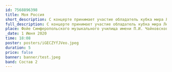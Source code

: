 ```yaml
---
id: 7568896398
title: Моя Россия
short_description: С концерте принимает участие обладатель кубка мира Лев Лавров (баян) г. Москва
full_description: С концерте принимает участие обладатель кубка мира Лев Лавров (баян) г. Москва
place: Фойе Симферопольского музыкального училища имени П.И. Чайковского
_date: 1 Июня 2020
time: 18:08
poster: posters/iGECZYfJVeo.jpeg
duration: 5
price: false
banner: banner/test.jpeg
band: Состав 2
---
```

